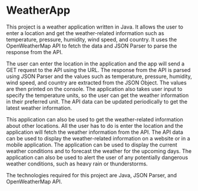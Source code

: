 # WeatherApp
This project is a weather application written in Java. It allows the user to enter a location and get the weather-related information such as temperature, pressure, humidity, wind speed, and country. It uses the OpenWeatherMap API to fetch the data and JSON Parser to parse the response from the API.

The user can enter the location in the application and the app will send a GET request to the API using the URL. The response from the API is parsed using JSON Parser and the values such as temperature, pressure, humidity, wind speed, and country are extracted from the JSON Object. The values are then printed on the console. The application also takes user input to specify the temperature units, so the user can get the weather information in their preferred unit. The API data can be updated periodically to get the latest weather information.

This application can also be used to get the weather-related information about other locations. All the user has to do is enter the location and the application will fetch the weather information from the API. The API data can be used to display the weather-related information on a website or in a mobile application. The application can be used to display the current weather conditions and to forecast the weather for the upcoming days. The application can also be used to alert the user of any potentially dangerous weather conditions, such as heavy rain or thunderstorms.

The technologies required for this project are Java, JSON Parser, and OpenWeatherMap API.
